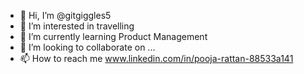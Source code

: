 - 👋 Hi, I’m @gitgiggles5
- 👀 I’m interested in travelling
- 🌱 I’m currently learning Product Management
- 💞️ I’m looking to collaborate on ...
- 📫 How to reach me www.linkedin.com/in/pooja-rattan-88533a141

<!---
gitgiggles5/gitgiggles5 is a ✨ special ✨ repository because its `README.md` (this file) appears on your GitHub profile.
You can click the Preview link to take a look at your changes.
--->
